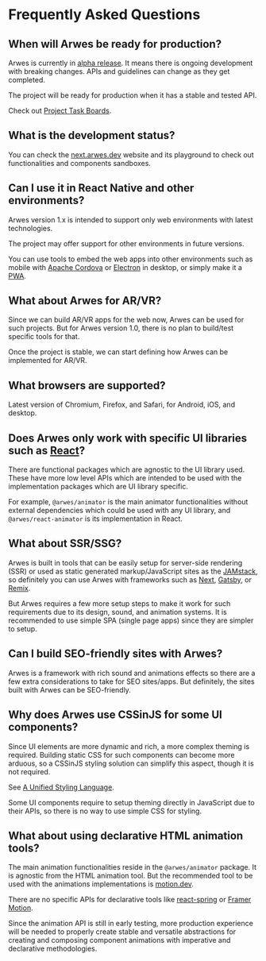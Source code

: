 # Frequently Asked Questions

## When will Arwes be ready for production?

Arwes is currently in [alpha release](https://stackoverflow.com/questions/40067469).
It means there is ongoing development with breaking changes. APIs and guidelines
can change as they get completed.

The project will be ready for production when it has a stable and tested API.

Check out [Project Task Boards](https://github.com/arwes/arwes/projects).

## What is the development status?

You can check the [next.arwes.dev](https://next.arwes.dev) website and its playground
to check out functionalities and components sandboxes.

## Can I use it in React Native and other environments?

Arwes version 1.x is intended to support only web environments with latest
technologies.

The project may offer support for other environments in future versions.

You can use tools to embed the web apps into other environments such as
mobile with [Apache Cordova](https://cordova.apache.org) or [Electron](https://electronjs.org)
in desktop, or simply make it a [PWA](https://developers.google.com/web/progressive-web-apps).

## What about Arwes for AR/VR?

Since we can build AR/VR apps for the web now, Arwes can be used for such projects.
But for Arwes version 1.0, there is no plan to build/test specific tools for
that.

Once the project is stable, we can start defining how Arwes can be implemented
for AR/VR.

## What browsers are supported?

Latest version of Chromium, Firefox, and Safari, for Android, iOS, and desktop.

## Does Arwes only work with specific UI libraries such as [React](https://reactjs.org)?

There are functional packages which are agnostic to the UI library used. These have
more low level APIs which are intended to be used with the implementation packages
which are UI library specific.

For example, `@arwes/animator` is the main animator functionalities without external
dependencies which could be used with any UI library, and `@arwes/react-animator`
is its implementation in React.

## What about SSR/SSG?

Arwes is built in tools that can be easily setup for server-side rendering (SSR)
or used as static generated markup/JavaScript sites as the [JAMstack](https://jamstack.org),
so definitely you can use Arwes with frameworks such as [Next](https://nextjs.org),
[Gatsby](http://gatsbyjs.org), or [Remix](https://remix.run).

But Arwes requires a few more setup steps to make it work for such requirements
due to its design, sound, and animation systems. It is recommended to use simple
SPA (single page apps) since they are simpler to setup.

## Can I build SEO-friendly sites with Arwes?

Arwes is a framework with rich sound and animations effects so there are a few
extra considerations to take for SEO sites/apps. But definitely, the sites built
with Arwes can be SEO-friendly.

## Why does Arwes use CSSinJS for some UI components?

Since UI elements are more dynamic and rich, a more complex theming is required.
Building static CSS for such components can become more arduous, so a CSSinJS styling
solution can simplify this aspect, though it is not required.

See [A Unified Styling Language](https://medium.com/seek-blog/a-unified-styling-language-d0c208de2660).

Some UI components require to setup theming directly in JavaScript due to their APIs,
so there is no way to use simple CSS for styling.

## What about using declarative HTML animation tools?

The main animation functionalities reside in the `@arwes/animator` package.
It is agnostic from the HTML animation tool. But the recommended tool
to be used with the animations implementations is [motion.dev](https://motion.dev).

There are no specific APIs for declarative tools like [react-spring](https://www.react-spring.io)
or [Framer Motion](https://www.framer.com/motion).

Since the animation API is still in early testing, more production experience
will be needed to properly create stable and versatile abstractions for creating
and composing component animations with imperative and declarative methodologies.
